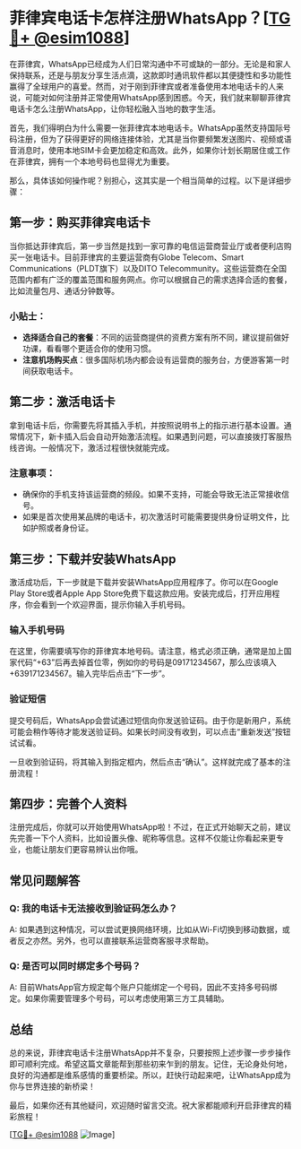 # 菲律宾电话卡怎样注册WhatsApp？[[TG💪+ @esim1088](https://t.me/s/esim1088)]

在菲律宾，WhatsApp已经成为人们日常沟通中不可或缺的一部分。无论是和家人保持联系，还是与朋友分享生活点滴，这款即时通讯软件都以其便捷性和多功能性赢得了全球用户的喜爱。然而，对于刚到菲律宾或者准备使用本地电话卡的人来说，可能对如何注册并正常使用WhatsApp感到困惑。今天，我们就来聊聊菲律宾电话卡怎么注册WhatsApp，让你轻松融入当地的数字生活。

首先，我们得明白为什么需要一张菲律宾本地电话卡。WhatsApp虽然支持国际号码注册，但为了获得更好的网络连接体验，尤其是当你要频繁发送图片、视频或语音消息时，使用本地SIM卡会更加稳定和高效。此外，如果你计划长期居住或工作在菲律宾，拥有一个本地号码也显得尤为重要。

那么，具体该如何操作呢？别担心，这其实是一个相当简单的过程。以下是详细步骤：

## 第一步：购买菲律宾电话卡

当你抵达菲律宾后，第一步当然是找到一家可靠的电信运营商营业厅或者便利店购买一张电话卡。目前菲律宾的主要运营商有Globe Telecom、Smart Communications（PLDT旗下）以及DITO Telecommunity。这些运营商在全国范围内都有广泛的覆盖范围和服务网点。你可以根据自己的需求选择合适的套餐，比如流量包月、通话分钟数等。

### 小贴士：
- **选择适合自己的套餐**：不同的运营商提供的资费方案有所不同，建议提前做好功课，看看哪个更适合你的使用习惯。
- **注意机场购买点**：很多国际机场内都会设有运营商的服务台，方便游客第一时间获取电话卡。

## 第二步：激活电话卡

拿到电话卡后，你需要先将其插入手机，并按照说明书上的指示进行基本设置。通常情况下，新卡插入后会自动开始激活流程。如果遇到问题，可以直接拨打客服热线咨询。一般情况下，激活过程很快就能完成。

### 注意事项：
- 确保你的手机支持该运营商的频段。如果不支持，可能会导致无法正常接收信号。
- 如果是首次使用某品牌的电话卡，初次激活时可能需要提供身份证明文件，比如护照或者身份证。

## 第三步：下载并安装WhatsApp

激活成功后，下一步就是下载并安装WhatsApp应用程序了。你可以在Google Play Store或者Apple App Store免费下载这款应用。安装完成后，打开应用程序，你会看到一个欢迎界面，提示你输入手机号码。

### 输入手机号码

在这里，你需要填写你的菲律宾本地号码。请注意，格式必须正确，通常是加上国家代码“+63”后再去掉首位零，例如你的号码是09171234567，那么应该填入+639171234567。输入完毕后点击“下一步”。

### 验证短信

提交号码后，WhatsApp会尝试通过短信向你发送验证码。由于你是新用户，系统可能会稍作等待才能发送验证码。如果长时间没有收到，可以点击“重新发送”按钮试试看。

一旦收到验证码，将其输入到指定框内，然后点击“确认”。这样就完成了基本的注册流程！

## 第四步：完善个人资料

注册完成后，你就可以开始使用WhatsApp啦！不过，在正式开始聊天之前，建议先完善一下个人资料，比如设置头像、昵称等信息。这样不仅能让你看起来更专业，也能让朋友们更容易辨认出你哦。

## 常见问题解答

### Q: 我的电话卡无法接收到验证码怎么办？
A: 如果遇到这种情况，可以尝试更换网络环境，比如从Wi-Fi切换到移动数据，或者反之亦然。另外，也可以直接联系运营商客服寻求帮助。

### Q: 是否可以同时绑定多个号码？
A: 目前WhatsApp官方规定每个账户只能绑定一个号码，因此不支持多号码绑定。如果你需要管理多个号码，可以考虑使用第三方工具辅助。

## 总结

总的来说，菲律宾电话卡注册WhatsApp并不复杂，只要按照上述步骤一步步操作即可顺利完成。希望这篇文章能帮到那些初来乍到的朋友。记住，无论身处何地，良好的沟通都是维系感情的重要桥梁。所以，赶快行动起来吧，让WhatsApp成为你与世界连接的新桥梁！

最后，如果你还有其他疑问，欢迎随时留言交流。祝大家都能顺利开启菲律宾的精彩旅程！

[[TG💪+ @esim1088](https://t.me/s/esim1088) ![Image](https://i.postimg.cc/4NQfJmqS/Snipaste-2025-05-13-00-14-12.png)]